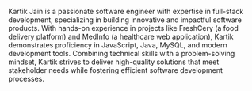 Kartik Jain is a passionate software engineer with expertise in full-stack development, specializing in building innovative and impactful software products. With hands-on experience in projects like FreshCery (a food delivery platform) and MedInfo (a healthcare web application), Kartik demonstrates proficiency in JavaScript, Java, MySQL, and modern development tools. Combining technical skills with a problem-solving mindset, Kartik strives to deliver high-quality solutions that meet stakeholder needs while fostering efficient software development processes.

